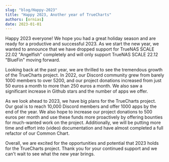 ```yaml
---
slug: "blog/Happy-2023"
title: "Happy 2023, Another year of TrueCharts"
authors: [ornias]
date: 2023-01-01
---
```


Happy 2023 everyone!
We hope you had a great holiday season and are ready for a productive and successful 2023. As we start the new year, we wanted to announce that we have dropped support for TrueNAS SCALE 22.02 "Angelfish" completely and will only support TrueNAS SCALE 22.12 "BlueFin" moving forward.

Looking back at the past year, we are thrilled to see the tremendous growth of the TrueCharts project. In 2022, our Discord community grew from barely 1000 members to over 5200, and our project donations increased from just 50 euros a month to more than 250 euros a month. We also saw a significant increase in Github stars and the number of apps we offer.

As we look ahead to 2023, we have big plans for the TrueCharts project. Our goal is to reach 10,000 Discord members and offer 1000 apps by the end of the year. We also hope to increase our project donations to 500 euros per month and use these funds more proactively by offering bounties for much-wanted work on the project. Additionally, we will be putting more time and effort into (video) documentation and have almost completed a full refactor of our Common Chart.

Overall, we are excited for the opportunities and potential that 2023 holds for the TrueCharts project. Thank you for your continued support and we can't wait to see what the new year brings.

